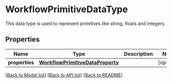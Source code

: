 # WorkflowPrimitiveDataType

This data type is used to represent primitives like string, floats and integers. 
## Properties
Name | Type | Description | Notes
------------ | ------------- | ------------- | -------------
**properties** | [**WorkflowPrimitiveDataProperty**](WorkflowPrimitiveDataProperty.md) |  | [optional] 

[[Back to Model list]](../README.md#documentation-for-models) [[Back to API list]](../README.md#documentation-for-api-endpoints) [[Back to README]](../README.md)



